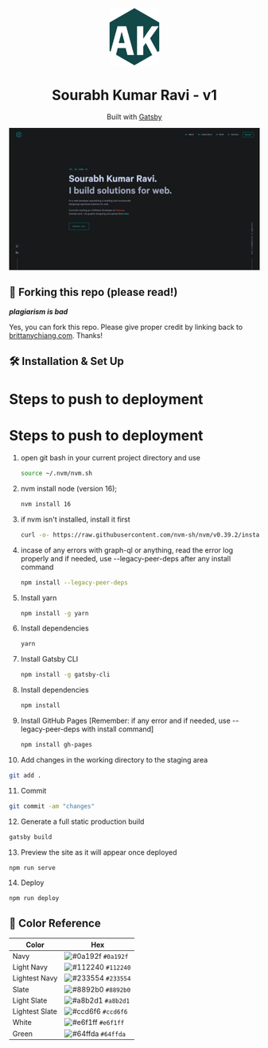 <div align="center">
  <img alt="Logo" src="https://raw.githubusercontent.com/bchiang7/v4/main/src/images/logo.png" width="100" />
</div>
<h1 align="center">
  Sourabh Kumar Ravi - v1
</h1>
<p align="center">
  Built with <a href="https://www.gatsbyjs.org/" target="_blank">Gatsby</a>
</p>

![demo](https://raw.githubusercontent.com/SourabhRavi/personal-website-v1/main/src/images/demo.png)

## 🚨 Forking this repo (please read!)
 _**plagiarism is bad**_

Yes, you can fork this repo. Please give proper credit by linking back to [brittanychiang.com](https://brittanychiang.com). Thanks!

## 🛠 Installation & Set Up

# Steps to push to deployment

# Steps to push to deployment

1. open git bash in your current project directory and use

   ```sh
   source ~/.nvm/nvm.sh
   ```

2. nvm install node (version 16);

   ```sh
   nvm install 16
   ```

3. if nvm isn't installed, install it first

   ```sh
   curl -o- https://raw.githubusercontent.com/nvm-sh/nvm/v0.39.2/install.sh | bash
   ```

4. incase of any errors with graph-ql or anything, read the error log properly and if needed, use --legacy-peer-deps after any install command

   ```sh
   npm install --legacy-peer-deps
   ```

5. Install yarn

   ```sh
   npm install -g yarn
   ```

6. Install dependencies

   ```sh
   yarn
   ```

7. Install Gatsby CLI

   ```sh
   npm install -g gatsby-cli
   ```

8. Install dependencies

   ```sh
   npm install
   ```

9. Install GitHub Pages
   [Remember: if any error and if needed, use --legacy-peer-deps with install command]
   ```sh
   npm install gh-pages
   ```

10. Add changes in the working directory to the staging area

   ```sh
   git add .
   ```

11. Commit 

   ```sh
   git commit -am "changes"
   ```

12. Generate a full static production build

   ```sh
   gatsby build
   ```

13. Preview the site as it will appear once deployed

   ```sh
   npm run serve
   ```

14. Deploy

   ```sh
   npm run deploy
   ```

## 🎨 Color Reference

| Color          | Hex                                                                |
| -------------- | ------------------------------------------------------------------ |
| Navy           | ![#0a192f](https://via.placeholder.com/10/0a192f?text=+) `#0a192f` |
| Light Navy     | ![#112240](https://via.placeholder.com/10/0a192f?text=+) `#112240` |
| Lightest Navy  | ![#233554](https://via.placeholder.com/10/303C55?text=+) `#233554` |
| Slate          | ![#8892b0](https://via.placeholder.com/10/8892b0?text=+) `#8892b0` |
| Light Slate    | ![#a8b2d1](https://via.placeholder.com/10/a8b2d1?text=+) `#a8b2d1` |
| Lightest Slate | ![#ccd6f6](https://via.placeholder.com/10/ccd6f6?text=+) `#ccd6f6` |
| White          | ![#e6f1ff](https://via.placeholder.com/10/e6f1ff?text=+) `#e6f1ff` |
| Green          | ![#64ffda](https://via.placeholder.com/10/64ffda?text=+) `#64ffda` |
